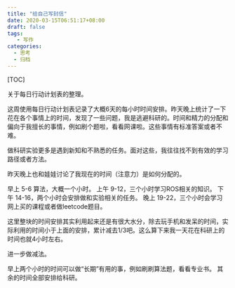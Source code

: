 ```yaml
---
title: "给自己写封信"
date: 2020-03-15T06:51:17+08:00
draft: false
tags: 
   - 写作
categories:
  - 思考
  - 归档
---
```


[TOC]

关于每日行动计划表的整理。

<!--more-->

这周使用每日行动计划表记录了大概6天的每小时时间安排。昨天晚上统计了一下花在各个事情上的时间，发现了一些问题，我是逃避科研的。时间和精力的分配和偏向于我擅长的事情，例如刷个题啦，看看网课啦。这些事情有标准答案或者不难。

做科研实验更多是遇到新知和不熟悉的任务。面对这些，我往往找不到有效的学习路径或者方法。

昨天晚上也和娃娃讨论了我现在的时间（注意力）是如何分配的。

早上 5-6 算法，大概一个小时。
上午 9-12，三个小时学习ROS相关的知识。
下午 14-16，两个小时会安排做和实验相关的任务。
晚上 19-22，三个小时会学习网上买的课程或者做leetcode题目。

这里整块的时间安排其实利用起来还是有很大水分，除去玩手机和发呆的时间，实际利用的时间小于上面的安排，累计减去1/3吧。这么算下来我一天花在科研上的时间也就4小时左右。

进一步做减法。

早上两个小时的时间可以做“长期”有用的事，例如刷刷算法题，看看专业书。
其余的时间全部安排给科研。



